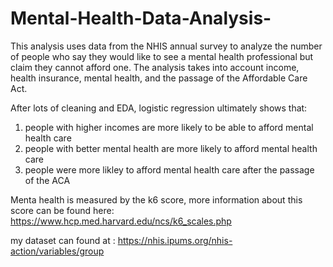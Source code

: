 # Mental-Health-Data-Analysis-
This analysis uses data from the NHIS annual survey to analyze the number of people who say they would like to see a mental health professional but claim they cannot afford one. The analysis takes into account income, health insurance, mental health, and the passage of the Affordable Care Act. 

After lots of cleaning and EDA, logistic regression ultimately shows that:
1.  people with higher incomes are more likely to be able to afford mental health care
2.  people with better mental health are more likely to afford mental health care
3.  people were more likley to afford mental health care after the passage of the ACA

Menta health is measured by the k6 score, more information about this score can be found here: https://www.hcp.med.harvard.edu/ncs/k6_scales.php

my dataset can found at :
https://nhis.ipums.org/nhis-action/variables/group
